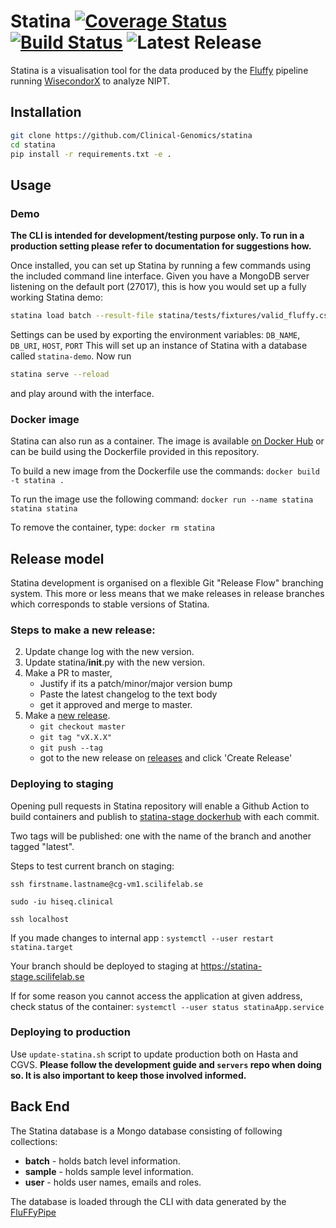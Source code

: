 # Statina  [![Coverage Status](https://coveralls.io/repos/github/Clinical-Genomics/statina/badge.svg?branch=master)](https://coveralls.io/github/Clinical-Genomics/statina?branch=master) [![Build Status](https://travis-ci.org/Clinical-Genomics/statina.svg?branch=master)](https://travis-ci.org/Clinical-Genomics/statina) ![Latest Release](https://img.shields.io/github/v/release/clinical-genomics/statina)


Statina is a visualisation tool for the data produced by the [Fluffy] pipeline running [WisecondorX] to analyze NIPT.

## Installation

```bash
git clone https://github.com/Clinical-Genomics/statina
cd statina
pip install -r requirements.txt -e .
```

## Usage

### Demo

**The CLI is intended for development/testing purpose only. To run in a production setting please refer to documentation
for suggestions how.**

Once installed, you can set up Statina by running a few commands using the included command line interface. 
Given you have a MongoDB server listening on the default port (27017), this is how you would set up a fully working 
Statina demo:

```bash
statina load batch --result-file statina/tests/fixtures/valid_fluffy.csv
```

Settings can be used by exporting the environment variables: `DB_NAME`, `DB_URI`, `HOST`, `PORT`
This will set up an instance of Statina with a database called `statina-demo`. Now run

```bash
statina serve --reload
```
 and play around with the interface.

### Docker image

Statina can also run as a container. The image is available [on Docker Hub][docker-hub] or can be build using the 
Dockerfile provided in this repository.

To build a new image from the Dockerfile use the commands: `docker build -t statina .`

To run the image use the following command: `docker run --name statina statina statina `

To remove the container, type: `docker rm statina`

## Release model
Statina development is organised on a flexible Git "Release Flow" branching system. This more or less means that we 
make releases in release branches which corresponds to stable versions of Statina.

### Steps to make a new release:

2) Update change log with the new version.
3) Update statina/__init__.py with the new version.
4) Make a PR to master,
	- Justify if its a patch/minor/major version bump
	- Paste the latest changelog to the text body
	- get it approved and merge to master.
5) Make a [new release](https://github.com/Clinical-Genomics/statina/releases/new).
	- `git checkout master`
	- `git tag "vX.X.X"`
	- `git push --tag`
	- got to the new release on [releases](https://github.com/Clinical-Genomics/statina/releases) and click 'Create Release'
	
### Deploying to staging

Opening pull requests in Statina repository will enable a Github Action to build containers and publish to 
[statina-stage dockerhub](https://hub.docker.com/repository/docker/clinicalgenomics/statina-stage) with each commit.

Two tags will be published: one with the name of the branch and another tagged "latest".


Steps to test current branch on staging:

`ssh firstname.lastname@cg-vm1.scilifelab.se`

`sudo -iu hiseq.clinical`

`ssh localhost`
  
If you made changes to internal app : `systemctl --user restart statina.target` 

Your branch should be deployed to staging at https://statina-stage.scilifelab.se 

If for some reason you cannot access the application at given address, check status of the container: `systemctl --user status statinaApp.service`

### Deploying to production

Use `update-statina.sh` script to update production both on Hasta and CGVS. 
**Please follow the development guide and `servers` repo when doing so. It is also important to keep those involved informed.**

## Back End
The Statina database is a Mongo database consisting of following collections:

- **batch** - holds batch level information.
- **sample** - holds sample level information.
- **user** - holds user names, emails and roles.

The database is loaded through the CLI with data generated by the [FluFFyPipe][Fluffy]


[Fluffy]: https://github.com/Clinical-Genomics/fluffy
[WisecondorX]: https://github.com/CenterForMedicalGeneticsGhent/WisecondorX
[docker-hub]: https://hub.docker.com/repository/docker/clinicalgenomics/statina
